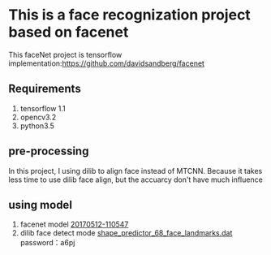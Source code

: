 # This is a face recognization project based on facenet
This faceNet project is tensorflow implementation:https://github.com/davidsandberg/facenet

## Requirements
1. tensorflow 1.1
2. opencv3.2
3. python3.5

## pre-processing
  In this project, I using dilib to align face instead of MTCNN. Because it takes less time to use dilib face align, but the accuarcy don't have much influence

## using model
1. facenet model [20170512-110547](https://drive.google.com/file/d/0B5MzpY9kBtDVZ2RpVDYwWmxoSUk)
2. dilib face detect mode [shape_predictor_68_face_landmarks.dat](https://pan.baidu.com/s/1o8NoJj0) password：a6pj

